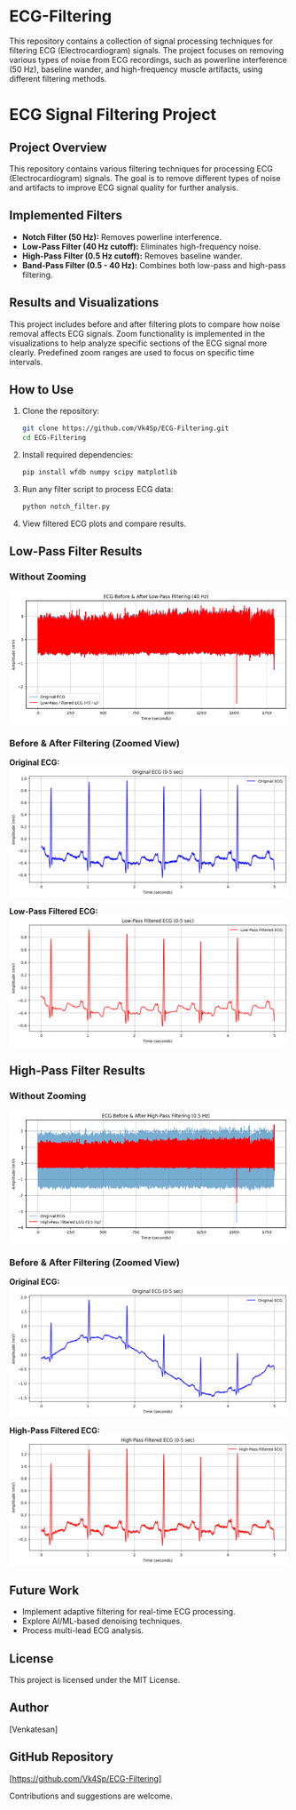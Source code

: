 # ECG-Filtering
This repository contains a collection of signal processing techniques for filtering ECG (Electrocardiogram) signals. The project focuses on removing various types of noise from ECG recordings, such as powerline interference (50 Hz), baseline wander, and high-frequency muscle artifacts, using different filtering methods.
# ECG Signal Filtering Project

## Project Overview
This repository contains various filtering techniques for processing ECG (Electrocardiogram) signals. The goal is to remove different types of noise and artifacts to improve ECG signal quality for further analysis.

## Implemented Filters
- **Notch Filter (50 Hz):** Removes powerline interference.
- **Low-Pass Filter (40 Hz cutoff):** Eliminates high-frequency noise.
- **High-Pass Filter (0.5 Hz cutoff):** Removes baseline wander.
- **Band-Pass Filter (0.5 - 40 Hz):** Combines both low-pass and high-pass filtering.

## Results and Visualizations
This project includes before and after filtering plots to compare how noise removal affects ECG signals. Zoom functionality is implemented in the visualizations to help analyze specific sections of the ECG signal more clearly. Predefined zoom ranges are used to focus on specific time intervals.

## How to Use
1. Clone the repository:
   ```bash
   git clone https://github.com/Vk4Sp/ECG-Filtering.git
   cd ECG-Filtering
   ```
2. Install required dependencies:
   ```bash
   pip install wfdb numpy scipy matplotlib
   ```
3. Run any filter script to process ECG data:
   ```bash
   python notch_filter.py
   ```
4. View filtered ECG plots and compare results.

## Low-Pass Filter Results 
### Without Zooming
![Without Zooming](result/results_without_zooming_lpf.png)

### Before & After Filtering (Zoomed View)  
**Original ECG:**  
![Original ECG](result/original_ecg.png)  

**Low-Pass Filtered ECG:**  
![Low-Pass Filtered ECG](result/low_pass_filtered.png)  

## High-Pass Filter Results
### Without Zooming
![Without Zooming](result/results_without_zooming_hpf.png)

### Before & After Filtering (Zoomed View)  
**Original ECG:**  
![Original ECG](result/original_ecg_hpf.png)  

**High-Pass Filtered ECG:**  
![High-Pass Filtered ECG](result/high_pass_filtered.png)  

## Future Work
- Implement adaptive filtering for real-time ECG processing.
- Explore AI/ML-based denoising techniques.
- Process multi-lead ECG analysis.

## License
This project is licensed under the MIT License.

## Author
[Venkatesan]

## GitHub Repository
[https://github.com/Vk4Sp/ECG-Filtering]

Contributions and suggestions are welcome.
